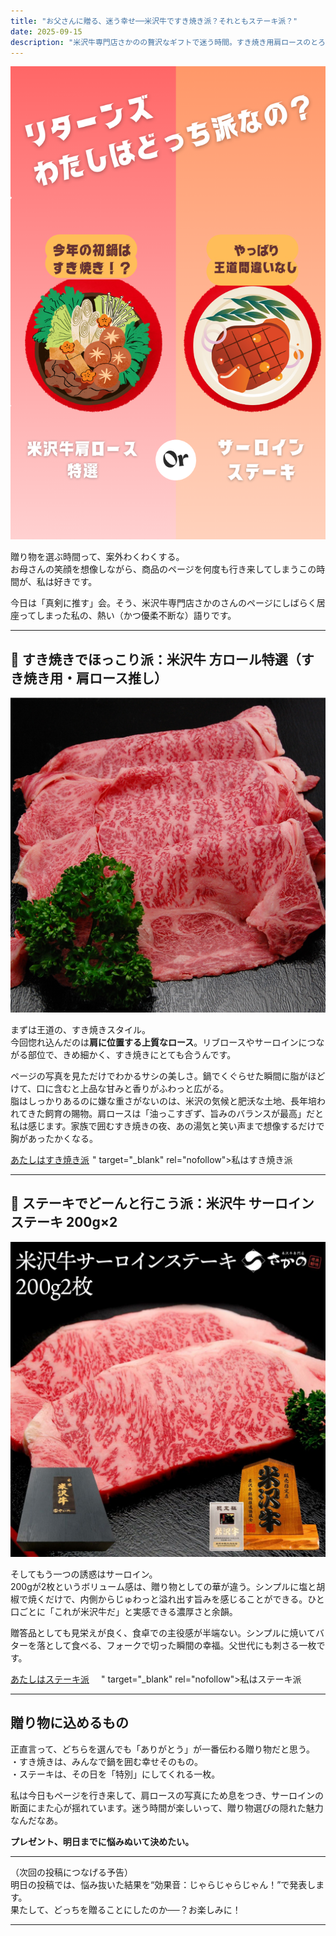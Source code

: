 ```yaml
---
title: "お父さんに贈る、迷う幸せ──米沢牛ですき焼き派？それともステーキ派？"
date: 2025-09-15
description: "米沢牛専門店さかのの贅沢なギフトで迷う時間。すき焼き用肩ロースのとろける旨みか、サーロインステーキの芳醇な一口か。読んで一緒に悩んでください。"
---
```


![どっち派？](./yonezawa-choice.png)

贈り物を選ぶ時間って、案外わくわくする。  
お母さんの笑顔を想像しながら、商品のページを何度も行き来してしまうこの時間が、私は好きです。

今日は「真剣に推す」会。そう、米沢牛専門店さかのさんのページにしばらく居座ってしまった私の、熱い（かつ優柔不断な）語りです。

---

## 🥘 すき焼きでほっこり派：米沢牛 方ロール特選（すき焼き用・肩ロース推し）

![すき焼き用 肩ロース](./yonezawa-sukiyaki.jpg)

まずは王道の、すき焼きスタイル。  
今回惚れ込んだのは**肩に位置する上質なロース**。リブロースやサーロインにつながる部位で、きめ細かく、すき焼きにとても合うんです。

ページの写真を見ただけでわかるサシの美しさ。鍋でくぐらせた瞬間に脂がほどけて、口に含むと上品な甘みと香りがふわっと広がる。  
脂はしっかりあるのに嫌な重さがないのは、米沢の気候と肥沃な土地、長年培われてきた飼育の賜物。肩ロースは「油っこすぎず、旨みのバランスが最高」だと私は感じます。家族で囲むすき焼きの夜、あの湯気と笑い声まで想像するだけで胸があったかくなる。

<div style="margin:0.6em 0;">
<!-- ↓ A8で生成した「すき焼き用」テキストリンクをここにそのまま貼ってください（改変禁止） -->
<a href="<a href="https://px.a8.net/svt/ejp?a8mat=45DVYC+79YRQ2+242M+HUKPU&a8ejpredirect=https%3A%2F%2Fwww.yonezawa-sakano.co.jp%2Fc%2Fgr21%2Fgr203%2Fgr303%2FSKT10" rel="nofollow">あたしはすき焼き派</a>
<img border="0" width="1" height="1" src="https://www12.a8.net/0.gif?a8mat=45DVYC+79YRQ2+242M+HUKPU" alt="">" target="_blank" rel="nofollow">私はすき焼き派</a>
<!-- もしA8が発行する1×1トラッキング画像があれば、その画像タグもここにそのまま貼ってください -->
</div>

---

## 🥩 ステーキでどーんと行こう派：米沢牛 サーロインステーキ 200g×2

![サーロインステーキ](./yonezawa-steak.jpg)

そしてもう一つの誘惑はサーロイン。  
200gが2枚というボリューム感は、贈り物としての華が違う。シンプルに塩と胡椒で焼くだけで、内側からじゅわっと溢れ出す旨みを感じることができる。ひと口ごとに「これが米沢牛だ」と実感できる濃厚さと余韻。

贈答品としても見栄えが良く、食卓での主役感が半端ない。シンプルに焼いてバターを落として食べる、フォークで切った瞬間の幸福。父世代にも刺さる一枚です。

<div style="margin:0.6em 0;">
<!-- ↓ A8で生成した「ステーキ用」テキストリンクをここにそのまま貼ってください（改変禁止） -->
<a href="<a href="https://px.a8.net/svt/ejp?a8mat=45DVYC+79YRQ2+242M+HUKPU&a8ejpredirect=https%3A%2F%2Fwww.yonezawa-sakano.co.jp%2Fc%2Fgr21%2Fgr39%2Fgr141%2FSTS202" rel="nofollow">あたしはステーキ派</a>
<img border="0" width="1" height="1" src="https://www19.a8.net/0.gif?a8mat=45DVYC+79YRQ2+242M+HUKPU" alt="">　" target="_blank" rel="nofollow">私はステーキ派</a>
<!-- 同様にA8のトラッキング画像がある場合はここに貼る -->
</div>

---

## 贈り物に込めるもの

正直言って、どちらを選んでも「ありがとう」が一番伝わる贈り物だと思う。  
・すき焼きは、みんなで鍋を囲む幸せそのもの。  
・ステーキは、その日を「特別」にしてくれる一枚。  

私は今日もページを行き来して、肩ロースの写真にため息をつき、サーロインの断面にまた心が揺れています。迷う時間が楽しいって、贈り物選びの隠れた魅力なんだなあ。

**プレゼント、明日までに悩みぬいて決めたい。**

---

（次回の投稿につなげる予告）  
明日の投稿では、悩み抜いた結果を“効果音：じゃらじゃらじゃん！”で発表します。  
果たして、どっちを贈ることにしたのか──？お楽しみに！

---
